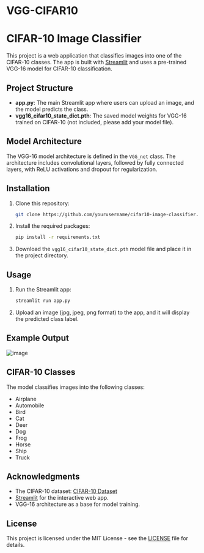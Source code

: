 # VGG-CIFAR10
# CIFAR-10 Image Classifier

This project is a web application that classifies images into one of the CIFAR-10 classes. The app is built with [Streamlit](https://streamlit.io/) and uses a pre-trained VGG-16 model for CIFAR-10 classification.

## Project Structure

- **app.py**: The main Streamlit app where users can upload an image, and the model predicts the class.
- **vgg16_cifar10_state_dict.pth**: The saved model weights for VGG-16 trained on CIFAR-10 (not included, please add your model file).

## Model Architecture

The VGG-16 model architecture is defined in the `VGG_net` class. The architecture includes convolutional layers, followed by fully connected layers, with ReLU activations and dropout for regularization.

## Installation

1. Clone this repository:
    ```bash
    git clone https://github.com/yourusername/cifar10-image-classifier.git
    ```
2. Install the required packages:
    ```bash
    pip install -r requirements.txt
    ```
3. Download the `vgg16_cifar10_state_dict.pth` model file and place it in the project directory.

## Usage

1. Run the Streamlit app:
    ```bash
    streamlit run app.py
    ```
2. Upload an image (jpg, jpeg, png format) to the app, and it will display the predicted class label.

## Example Output

![image](https://github.com/user-attachments/assets/fbb1adff-63a9-42d6-8b0e-60bc125a6c0f)

## CIFAR-10 Classes

The model classifies images into the following classes:
- Airplane
- Automobile
- Bird
- Cat
- Deer
- Dog
- Frog
- Horse
- Ship
- Truck

## Acknowledgments

- The CIFAR-10 dataset: [CIFAR-10 Dataset](https://www.cs.toronto.edu/~kriz/cifar.html)
- [Streamlit](https://streamlit.io/) for the interactive web app.
- VGG-16 architecture as a base for model training.

## License

This project is licensed under the MIT License - see the [LICENSE](LICENSE) file for details.
